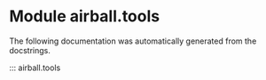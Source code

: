 # Module airball.tools

The following documentation was automatically generated from the docstrings.

::: airball.tools